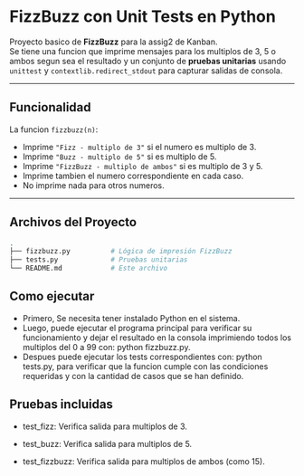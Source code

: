 # FizzBuzz con Unit Tests en Python

Proyecto basico de  **FizzBuzz** para la assig2 de Kanban.  
Se tiene una funcion que imprime mensajes para los multiplos de 3, 5 o ambos segun sea el resultado y un conjunto de **pruebas unitarias** usando `unittest` y `contextlib.redirect_stdout` para capturar salidas de consola.

---

## Funcionalidad

La funcion `fizzbuzz(n)`:

- Imprime `"Fizz - multiplo de 3"` si el numero es multiplo de 3.
- Imprime `"Buzz - multiplo de 5"` si es multiplo de 5.
- Imprime `"FizzBuzz - multiplo de ambos"` si es multiplo de 3 y 5.
- Imprime tambien el numero correspondiente en cada caso.
- No imprime nada para otros numeros.

---

## Archivos del Proyecto

```bash
.
├── fizzbuzz.py          # Lógica de impresión FizzBuzz
├── tests.py             # Pruebas unitarias
└── README.md            # Este archivo
```

## Como ejecutar
- Primero, Se necesita tener instalado Python en el sistema.
- Luego, puede ejecutar el programa principal para verificar su funcionamiento y dejar el resultado en la consola imprimiendo todos los multiplos del 0 a 99 con: python fizzbuzz.py.
- Despues puede ejecutar los tests correspondientes con: python tests.py, para verificar que la funcion cumple con las condiciones requeridas y con la cantidad de casos que se han definido.

## Pruebas incluidas

- test_fizz: Verifica salida para multiplos de 3.

- test_buzz: Verifica salida para multiplos de 5.

- test_fizzbuzz: Verifica salida para multiplos de ambos (como 15).